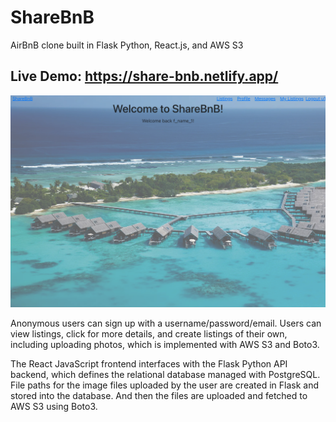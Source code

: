 # ShareBnB
AirBnB clone built in Flask Python, React.js, and AWS S3

## Live Demo: https://share-bnb.netlify.app/
![ShareBnB homepage](./homepage-screenshot.png "ShareBnB")

Anonymous users can sign up with a username/password/email. 
Users can view listings, click for more details, and create listings of their own, including uploading photos, which is implemented with AWS S3 and Boto3.  

The React JavaScript frontend interfaces with the Flask Python API backend, which defines the relational database managed with PostgreSQL. 
File paths for the image files uploaded by the user are created in Flask and stored into the database. And then the files are uploaded and fetched to AWS S3 using Boto3.

